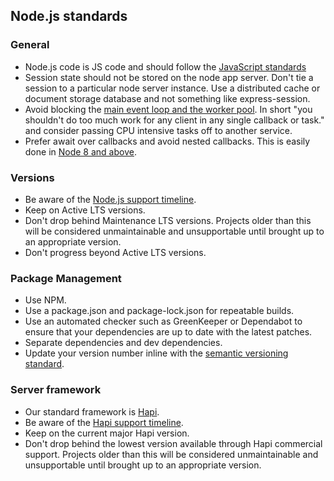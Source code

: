 ## Node.js standards

### General
* Node.js code is JS code and should follow the [JavaScript standards](javascript_standards.md)
* Session state should not be stored on the node app server. Don't tie a session to a particular node server instance. Use a distributed cache or document storage database and not something like express-session. 
* Avoid blocking the [main event loop and the worker pool](https://nodejs.org/en/docs/guides/dont-block-the-event-loop/). In short "you shouldn't do too much work for any client in any single callback or task." and consider passing CPU intensive tasks off to another service.
* Prefer await over callbacks and avoid nested callbacks. This is easily done in [Node 8 and above](https://nodejs.org/api/util.html#util_util_promisify_original).

### Versions

* Be aware of the [Node.js support timeline](https://nodejs.org/en/about/releases).
* Keep on Active LTS versions.
* Don't drop behind Maintenance LTS versions. Projects older than this will be considered unmaintainable and
  unsupportable until brought up to an appropriate version.
* Don't progress beyond Active LTS versions.

### Package Management
* Use NPM.
* Use a package.json and package-lock.json for repeatable builds.
* Use an automated checker such as GreenKeeper or Dependabot to ensure that your dependencies are up to date with the
  latest patches.
* Separate dependencies and dev dependencies.
* Update your version number inline with the [semantic versioning standard](https://semver.org/).

### Server framework
* Our standard framework is [Hapi](https://hapijs.com/).
* Be aware of the [Hapi support timeline](https://hapi.dev/support/#plans).
* Keep on the current major Hapi version.
* Don't drop behind the lowest version available through Hapi commercial support. Projects older than this will be
  considered unmaintainable and unsupportable until brought up to an appropriate version.
